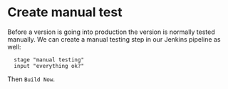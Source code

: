 # Create manual test
Before a version is going into production the version is normally tested manually.
We can create a manual testing step in our Jenkins pipeline as well:
```
  stage "manual testing"
  input "everything ok?"
```

Then `Build Now`.
